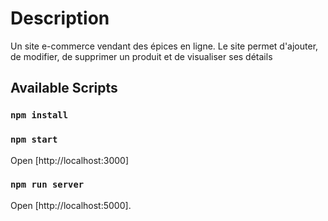# Description

Un site e-commerce vendant des épices en ligne. Le site permet d'ajouter, de modifier, de supprimer un produit et de visualiser ses détails

## Available Scripts

### `npm install`



### `npm start`

Open [http://localhost:3000]



### `npm run server`

Open [http://localhost:5000].

